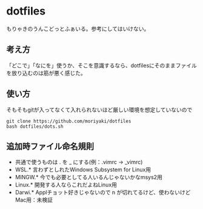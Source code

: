 # dotfiles

もりゃきのうんこどっとふぁいる。参考にしてはいけない。

## 考え方

「どこで」「なにを」使うか、そこを意識するなら、dotfilesにそのままファイルを放り込むのは筋が悪く感じた。

## 使い方

そもそもgitが入ってなくて入れられないほど厳しい環境を想定していないので
```
git clone https://github.com/moriyaki/dotfiles
bash dotfiles/dots.sh
```

## 追加時ファイル命名規則

- 共通で使うものは . を _ にする(例：.vimrc → _vimrc)
- WSL.\* 言わずとしれたWindows Subsystem for Linux用
- MINGW.\* 今でも必要としてる人いるんじゃないかなmsys2用
- Linux.\* 開発する人ならこれだよねLinux用
- Darwi.\* Applチョット好きじゃないので n が切れてるけど、使わないけどMac用：未検証



